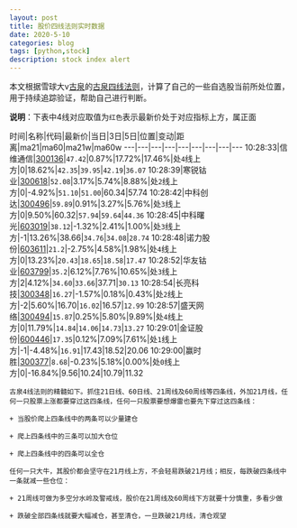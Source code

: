 ```yaml
---
layout: post
title: 股价四线法则实时数据
date: 2020-5-10
categories: blog
tags: [python,stock]
description: stock index alert
---
```



本文根据雪球大v[古泉](https://xueqiu.com/u/7148646888)的[古泉四线法则](https://xueqiu.com/7148646888/130498192)，计算了自己的一些自选股当前所处位置，用于持续追踪验证，帮助自己进行判断。

**说明**：下表中4线对应取值为`红色`表示最新价处于对应指标上方，属正面

时间|名称|代码|最新价|当日|3日|5日|位置|变动|距离|ma21|ma60|ma21w|ma60w
---|---|---|---|---|---|---|---|---
10:28:33|信维通信|[300136](https://xueqiu.com/S/SZ300136)|`47.42`|0.87%|17.72%|17.46%|处`4`线上方|0|18.62%|`42.35`|`39.95`|`42.19`|`36.07`
10:28:39|寒锐钴业|[300618](https://xueqiu.com/S/SZ300618)|`52.08`|3.17%|5.74%|8.88%|处`2`线上方|0|-4.92%|`51.10`|`51.00`|60.34|57.74
10:28:42|中科创达|[300496](https://xueqiu.com/S/SZ300496)|`59.89`|0.91%|3.27%|5.76%|处`3`线上方|0|9.50%|60.32|`57.94`|`59.64`|`44.36`
10:28:45|中科曙光|[603019](https://xueqiu.com/S/SH603019)|`38.12`|-1.32%|2.41%|1.00%|处`3`线上方|-1|13.26%|38.66|`34.76`|`34.08`|`28.74`
10:28:48|诺力股份|[603611](https://xueqiu.com/S/SH603611)|`21.2`|-2.75%|4.58%|1.98%|处`4`线上方|0|13.23%|`20.43`|`18.65`|`18.58`|`17.47`
10:28:52|华友钴业|[603799](https://xueqiu.com/S/SH603799)|`35.2`|6.12%|7.76%|10.65%|处`3`线上方|2|4.12%|`34.60`|`33.66`|37.71|`30.13`
10:28:54|长亮科技|[300348](https://xueqiu.com/S/SZ300348)|`16.27`|-1.57%|0.18%|0.43%|处`2`线上方|-2|5.60%|16.70|`16.02`|16.57|`12.99`
10:28:57|盛天网络|[300494](https://xueqiu.com/S/SZ300494)|`15.87`|0.25%|5.80%|9.89%|处`4`线上方|0|11.79%|`14.84`|`14.06`|`14.73`|`13.27`
10:29:01|金证股份|[600446](https://xueqiu.com/S/SH600446)|`17.35`|0.12%|7.09%|7.61%|处`1`线上方|-1|-4.48%|`16.91`|17.43|18.52|20.06
10:29:00|赢时胜|[300377](https://xueqiu.com/S/SZ300377)|`8.68`|-0.23%|5.18%|0.00%|处`0`线上方|0|-16.84%|9.56|10.24|10.79|11.32

```
古泉4线法则的精髓如下。抓住21日线、60日线、21周线及60周线等四条线，外加21月线，任何一只股票上涨都要穿过这四条线，任何一只股票要想爆雷也要先下穿过这四条线：

+ 当股价爬上四条线中的两条可以少量建仓

+ 爬上四条线中的三条可以加大仓位

+ 爬上四条线中的四条可以全仓

任何一只大牛，其股价都会坚守在21月线上方，不会轻易跌破21月线；相反，每跌破四条线中一条就减一些仓位：

+ 21周线可做为多空分水岭及警戒线，股价在21周线及60周线下方就要十分慎重，多看少做

+ 跌破全部四条线就要大幅减仓，甚至清仓，一旦跌破21月线，清仓观望
```